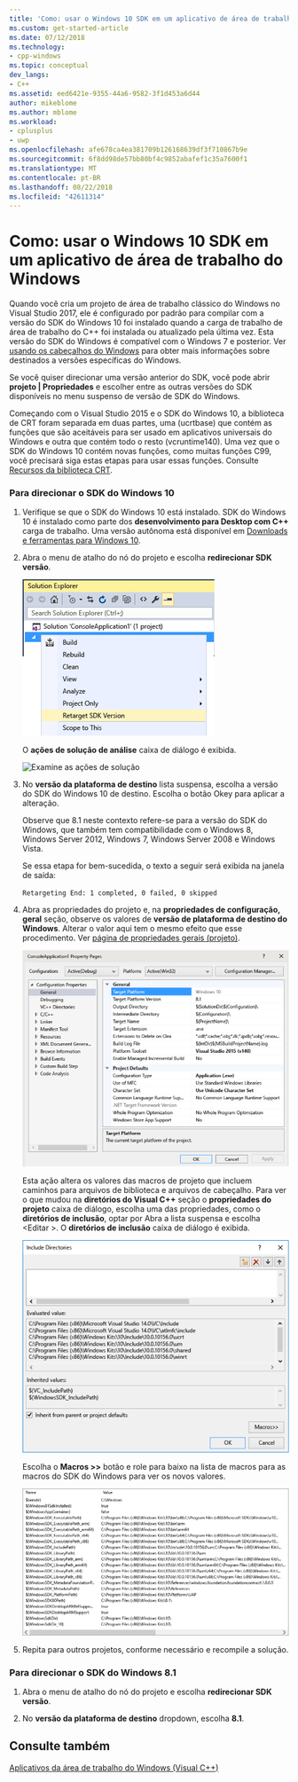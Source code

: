 ```yaml
---
title: 'Como: usar o Windows 10 SDK em um aplicativo de área de trabalho do Windows | Microsoft Docs'
ms.custom: get-started-article
ms.date: 07/12/2018
ms.technology:
- cpp-windows
ms.topic: conceptual
dev_langs:
- C++
ms.assetid: eed6421e-9355-44a6-9582-3f1d453a6d44
author: mikeblome
ms.author: mblome
ms.workload:
- cplusplus
- uwp
ms.openlocfilehash: afe678ca4ea381709b126168639df3f710867b9e
ms.sourcegitcommit: 6f8dd98de57bb80bf4c9852abafef1c35a7600f1
ms.translationtype: MT
ms.contentlocale: pt-BR
ms.lasthandoff: 08/22/2018
ms.locfileid: "42611314"
---
```

# <a name="how-to-use-the-windows-10-sdk-in-a-windows-desktop-application"></a>Como: usar o Windows 10 SDK em um aplicativo de área de trabalho do Windows

Quando você cria um projeto de área de trabalho clássico do Windows no Visual Studio 2017, ele é configurado por padrão para compilar com a versão do SDK do Windows 10 foi instalado quando a carga de trabalho de área de trabalho do C++ foi instalada ou atualizado pela última vez. Esta versão do SDK do Windows é compatível com o Windows 7 e posterior. Ver [usando os cabeçalhos do Windows](/windows/desktop/WinProg/using-the-windows-headers) para obter mais informações sobre destinados a versões específicas do Windows.

Se você quiser direcionar uma versão anterior do SDK, você pode abrir **projeto | Propriedades** e escolher entre as outras versões do SDK disponíveis no menu suspenso de versão de SDK do Windows.

Começando com o Visual Studio 2015 e o SDK do Windows 10, a biblioteca de CRT foram separada em duas partes, uma (ucrtbase) que contém as funções que são aceitáveis para ser usado em aplicativos universais do Windows e outra que contém todo o resto (vcruntime140). Uma vez que o SDK do Windows 10 contém novas funções, como muitas funções C99, você precisará siga estas etapas para usar essas funções. Consulte [Recursos da biblioteca CRT](../c-runtime-library/crt-library-features.md).

### <a name="to-target-the-windows-10-sdk"></a>Para direcionar o SDK do Windows 10

1. Verifique se que o SDK do Windows 10 está instalado. SDK do Windows 10 é instalado como parte dos **desenvolvimento para Desktop com C++** carga de trabalho. Uma versão autônoma está disponível em [Downloads e ferramentas para Windows 10](https://developer.microsoft.com/windows/downloads).

2. Abra o menu de atalho do nó do projeto e escolha **redirecionar SDK versão**.

   ![Redirecionar a versão do SDK](../windows/media/retargetingwindowssdk1.PNG "RetargetingWindowsSDK1")

   O **ações de solução de análise** caixa de diálogo é exibida.

   ![Examine as ações de solução](../windows/media/retargetingwindowssdk2.PNG "RetargetingWindowsSDK2")

3. No **versão da plataforma de destino** lista suspensa, escolha a versão do SDK do Windows 10 de destino. Escolha o botão Okey para aplicar a alteração.

   Observe que 8.1 neste contexto refere-se para a versão do SDK do Windows, que também tem compatibilidade com o Windows 8, Windows Server 2012, Windows 7, Windows Server 2008 e Windows Vista.

   Se essa etapa for bem-sucedida, o texto a seguir será exibida na janela de saída:

   `Retargeting End: 1 completed, 0 failed, 0 skipped`

4. Abra as propriedades do projeto e, na **propriedades de configuração, geral** seção, observe os valores de **versão de plataforma de destino do Windows**. Alterar o valor aqui tem o mesmo efeito que esse procedimento. Ver [página de propriedades gerais (projeto)](../ide/general-property-page-project.md).

   ![Versão da plataforma de destino](../windows/media/retargetingwindowssdk3.PNG "RetargetingWindowsSDK3")

   Esta ação altera os valores das macros de projeto que incluem caminhos para arquivos de biblioteca e arquivos de cabeçalho. Para ver o que mudou na **diretórios do Visual C++** seção o **propriedades do projeto** caixa de diálogo, escolha uma das propriedades, como o **diretórios de inclusão**, optar por Abra a lista suspensa e escolha \<Editar >. O **diretórios de inclusão** caixa de diálogo é exibida.

   ![Incluir caixa de diálogo de diretórios](../windows/media/retargetingwindowssdk4.PNG "RetargetingWindowsSDK4")

   Escolha o **Macros >>** botão e role para baixo na lista de macros para as macros do SDK do Windows para ver os novos valores.

   ![Macros SDK do Windows](../windows/media/retargetingwindowssdk5.PNG "RetargetingWindowsSDK5")

5. Repita para outros projetos, conforme necessário e recompile a solução.

### <a name="to-target-the-windows-81-sdk"></a>Para direcionar o SDK do Windows 8.1

1. Abra o menu de atalho do nó do projeto e escolha **redirecionar SDK versão**.

2. No **versão da plataforma de destino** dropdown, escolha **8.1**.

## <a name="see-also"></a>Consulte também

[Aplicativos da área de trabalho do Windows (Visual C++)](../windows/how-to-use-the-windows-10-sdk-in-a-windows-desktop-application.md)